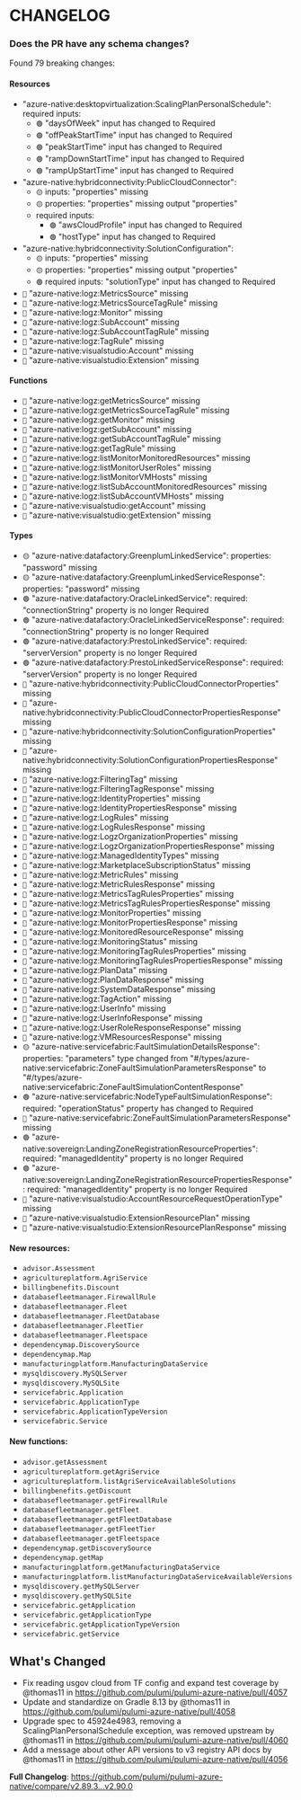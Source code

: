 # CHANGELOG

### Does the PR have any schema changes?

Found 79 breaking changes:

#### Resources
- "azure-native:desktopvirtualization:ScalingPlanPersonalSchedule": required inputs:
    - `🟢` "daysOfWeek" input has changed to Required
    - `🟢` "offPeakStartTime" input has changed to Required
    - `🟢` "peakStartTime" input has changed to Required
    - `🟢` "rampDownStartTime" input has changed to Required
    - `🟢` "rampUpStartTime" input has changed to Required
- "azure-native:hybridconnectivity:PublicCloudConnector":
    - `🟡` inputs: "properties" missing
    - `🟡` properties: "properties" missing output "properties"
    - required inputs:
        - `🟢` "awsCloudProfile" input has changed to Required
        - `🟢` "hostType" input has changed to Required
- "azure-native:hybridconnectivity:SolutionConfiguration":
    - `🟡` inputs: "properties" missing
    - `🟡` properties: "properties" missing output "properties"
    - `🟢` required inputs: "solutionType" input has changed to Required
- `🔴` "azure-native:logz:MetricsSource" missing
- `🔴` "azure-native:logz:MetricsSourceTagRule" missing
- `🔴` "azure-native:logz:Monitor" missing
- `🔴` "azure-native:logz:SubAccount" missing
- `🔴` "azure-native:logz:SubAccountTagRule" missing
- `🔴` "azure-native:logz:TagRule" missing
- `🔴` "azure-native:visualstudio:Account" missing
- `🔴` "azure-native:visualstudio:Extension" missing
#### Functions
- `🔴` "azure-native:logz:getMetricsSource" missing
- `🔴` "azure-native:logz:getMetricsSourceTagRule" missing
- `🔴` "azure-native:logz:getMonitor" missing
- `🔴` "azure-native:logz:getSubAccount" missing
- `🔴` "azure-native:logz:getSubAccountTagRule" missing
- `🔴` "azure-native:logz:getTagRule" missing
- `🔴` "azure-native:logz:listMonitorMonitoredResources" missing
- `🔴` "azure-native:logz:listMonitorUserRoles" missing
- `🔴` "azure-native:logz:listMonitorVMHosts" missing
- `🔴` "azure-native:logz:listSubAccountMonitoredResources" missing
- `🔴` "azure-native:logz:listSubAccountVMHosts" missing
- `🔴` "azure-native:visualstudio:getAccount" missing
- `🔴` "azure-native:visualstudio:getExtension" missing
#### Types
- `🟡` "azure-native:datafactory:GreenplumLinkedService": properties: "password" missing
- `🟡` "azure-native:datafactory:GreenplumLinkedServiceResponse": properties: "password" missing
- `🟢` "azure-native:datafactory:OracleLinkedService": required: "connectionString" property is no longer Required
- `🟢` "azure-native:datafactory:OracleLinkedServiceResponse": required: "connectionString" property is no longer Required
- `🟢` "azure-native:datafactory:PrestoLinkedService": required: "serverVersion" property is no longer Required
- `🟢` "azure-native:datafactory:PrestoLinkedServiceResponse": required: "serverVersion" property is no longer Required
- `🔴` "azure-native:hybridconnectivity:PublicCloudConnectorProperties" missing
- `🔴` "azure-native:hybridconnectivity:PublicCloudConnectorPropertiesResponse" missing
- `🔴` "azure-native:hybridconnectivity:SolutionConfigurationProperties" missing
- `🔴` "azure-native:hybridconnectivity:SolutionConfigurationPropertiesResponse" missing
- `🔴` "azure-native:logz:FilteringTag" missing
- `🔴` "azure-native:logz:FilteringTagResponse" missing
- `🔴` "azure-native:logz:IdentityProperties" missing
- `🔴` "azure-native:logz:IdentityPropertiesResponse" missing
- `🔴` "azure-native:logz:LogRules" missing
- `🔴` "azure-native:logz:LogRulesResponse" missing
- `🔴` "azure-native:logz:LogzOrganizationProperties" missing
- `🔴` "azure-native:logz:LogzOrganizationPropertiesResponse" missing
- `🔴` "azure-native:logz:ManagedIdentityTypes" missing
- `🔴` "azure-native:logz:MarketplaceSubscriptionStatus" missing
- `🔴` "azure-native:logz:MetricRules" missing
- `🔴` "azure-native:logz:MetricRulesResponse" missing
- `🔴` "azure-native:logz:MetricsTagRulesProperties" missing
- `🔴` "azure-native:logz:MetricsTagRulesPropertiesResponse" missing
- `🔴` "azure-native:logz:MonitorProperties" missing
- `🔴` "azure-native:logz:MonitorPropertiesResponse" missing
- `🔴` "azure-native:logz:MonitoredResourceResponse" missing
- `🔴` "azure-native:logz:MonitoringStatus" missing
- `🔴` "azure-native:logz:MonitoringTagRulesProperties" missing
- `🔴` "azure-native:logz:MonitoringTagRulesPropertiesResponse" missing
- `🔴` "azure-native:logz:PlanData" missing
- `🔴` "azure-native:logz:PlanDataResponse" missing
- `🔴` "azure-native:logz:SystemDataResponse" missing
- `🔴` "azure-native:logz:TagAction" missing
- `🔴` "azure-native:logz:UserInfo" missing
- `🔴` "azure-native:logz:UserInfoResponse" missing
- `🔴` "azure-native:logz:UserRoleResponseResponse" missing
- `🔴` "azure-native:logz:VMResourcesResponse" missing
- `🟡` "azure-native:servicefabric:FaultSimulationDetailsResponse": properties: "parameters" type changed from "#/types/azure-native:servicefabric:ZoneFaultSimulationParametersResponse" to "#/types/azure-native:servicefabric:ZoneFaultSimulationContentResponse"
- `🟢` "azure-native:servicefabric:NodeTypeFaultSimulationResponse": required: "operationStatus" property has changed to Required
- `🔴` "azure-native:servicefabric:ZoneFaultSimulationParametersResponse" missing
- `🟢` "azure-native:sovereign:LandingZoneRegistrationResourceProperties": required: "managedIdentity" property is no longer Required
- `🟢` "azure-native:sovereign:LandingZoneRegistrationResourcePropertiesResponse": required: "managedIdentity" property is no longer Required
- `🔴` "azure-native:visualstudio:AccountResourceRequestOperationType" missing
- `🔴` "azure-native:visualstudio:ExtensionResourcePlan" missing
- `🔴` "azure-native:visualstudio:ExtensionResourcePlanResponse" missing

#### New resources:

- `advisor.Assessment`
- `agricultureplatform.AgriService`
- `billingbenefits.Discount`
- `databasefleetmanager.FirewallRule`
- `databasefleetmanager.Fleet`
- `databasefleetmanager.FleetDatabase`
- `databasefleetmanager.FleetTier`
- `databasefleetmanager.Fleetspace`
- `dependencymap.DiscoverySource`
- `dependencymap.Map`
- `manufacturingplatform.ManufacturingDataService`
- `mysqldiscovery.MySQLServer`
- `mysqldiscovery.MySQLSite`
- `servicefabric.Application`
- `servicefabric.ApplicationType`
- `servicefabric.ApplicationTypeVersion`
- `servicefabric.Service`

#### New functions:

- `advisor.getAssessment`
- `agricultureplatform.getAgriService`
- `agricultureplatform.listAgriServiceAvailableSolutions`
- `billingbenefits.getDiscount`
- `databasefleetmanager.getFirewallRule`
- `databasefleetmanager.getFleet`
- `databasefleetmanager.getFleetDatabase`
- `databasefleetmanager.getFleetTier`
- `databasefleetmanager.getFleetspace`
- `dependencymap.getDiscoverySource`
- `dependencymap.getMap`
- `manufacturingplatform.getManufacturingDataService`
- `manufacturingplatform.listManufacturingDataServiceAvailableVersions`
- `mysqldiscovery.getMySQLServer`
- `mysqldiscovery.getMySQLSite`
- `servicefabric.getApplication`
- `servicefabric.getApplicationType`
- `servicefabric.getApplicationTypeVersion`
- `servicefabric.getService`

<!-- Release notes generated using configuration in .github/release.yml at v2.90.0 -->

## What's Changed
* Fix reading usgov cloud from TF config and expand test coverage by @thomas11 in https://github.com/pulumi/pulumi-azure-native/pull/4057
* Update and standardize on Gradle 8.13 by @thomas11 in https://github.com/pulumi/pulumi-azure-native/pull/4058
* Upgrade spec to 45924e4983, removing a ScalingPlanPersonalSchedule exception, was removed upstream by @thomas11 in https://github.com/pulumi/pulumi-azure-native/pull/4060
* Add a message about other API versions to v3 registry API docs by @thomas11 in https://github.com/pulumi/pulumi-azure-native/pull/4056


**Full Changelog**: https://github.com/pulumi/pulumi-azure-native/compare/v2.89.3...v2.90.0